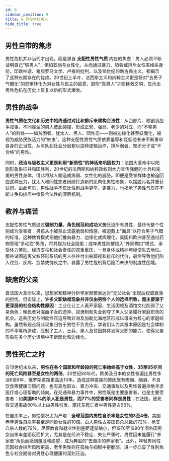 ```yaml
---
id: 9
sidebar_position: 9
title: 9 异化中的男人
hide_title: true
---
```


## 男性自带的焦虑

男性危机并非当代才出现，而是源自 **支配性男性气质** 内在的焦虑：男人必须不断证明自己“够男人”，惧怕软弱与女性化，从而通过暴力、牺牲或排斥女性来维系身份。印欧神话、希腊罗马文学、卢梭的批判，以及18世纪的新古典主义，都揭示了这种长期存在的忧虑。20世纪上半叶，法西斯主义和纳粹主义更是将对“去男子气概化”的恐惧转化为对女性与民主的敌意，鼓吹“真男人”才能拯救文明，显示出男性危机在历史上反复以新的形式爆发。

## 男性的战争

**男性气质在文化和历史中始终通过对比和排斥来建构合法性**：从西部片、歌剧到战争叙事，不同类型的男人彼此碰撞，形成正邪、强弱、老少的对立，而“不够男人”的群体——如贫困者、犹太人、黑人、同性恋——则被边缘化甚至妖魔化，被视为威胁民族活力的“蛀虫”。这种支配性男性气质依靠羞辱和贬低他者来不断重申自身的正当性，从军队到社会分层都以这种逻辑运作，排斥弱者、知识分子或“不合格”的男性。

同时，**政治与极权主义更是利用“新男性”的神话来巩固权力**：法国大革命中以阳刚形象象征共和国胜利，20世纪的法西斯和纳粹政权则大力宣传强健的士兵和完美的男性身体，借此将敌人塑造成病弱、女性化的威胁。即便是受害群体也被迫回应这种压力，犹太人和同性恋者纷纷打造新的肌肉化男性形象，以摆脱污名并重获认同。由此可见，男性战争不仅比性别战争更早、更暴力，也揭示了男性气质在不断斗争和排斥中维系合法性的深层机制。

## 教养与痛苦

支配性男性气质通过**强制力量、角色规范和成功义务**压迫所有男性，最终令整个性别成为受害者：男孩从小被禁止流露脆弱和情感，被迫戴上“面具”以符合男子气概的标准，这种教育模式把他们推向暴力、边缘化或病理化，美国和欧洲甚至通过药物管理“多动症”男孩，将其视为社会隐患；成年男性则被锁入“养家糊口”模式，承受体力劳动、经济支柱和社会责任的双重重压，一旦身体或精神垮掉便失去地位。那些试图逃离父权环形系统的男人往往付出被鄙视和排斥的代价，最终导致他们陷入过劳、疾病、监禁或愧疚之中，暴露了男性危机背后隐而未决的制度性困境。

## 缺席的父亲

自法国大革命以来，思想家和精神分析学家频繁表达对“无父社会”出现后权威衰落的担忧。但实际上，**许多父职缺席现象并非仅由男性个人的选择所致，而主要源于更深层的社会结构性原因**：工业化让工人离开家庭、生活困顿及酒馆文化削弱了父亲角色；殖民者对混血子女的遗弃、奴隶制和失业剥夺了黑人父亲履行家庭职责的机会。这些历史与制度性压迫导致非洲及加勒比海地区形成以母亲为核心的家庭结构。虽然有观点将此现象归咎于男性不负责任，学者们认为其根本原因是社会体制的不平等所造成，压制了工人、士兵、黑人及贫困群体发挥父职的能力，使得父亲形象在多个历史语境中不断弱化和边缘化。

## 男性死亡之时

自19世纪末以来，**男性在各个国家和年龄段的死亡率始终高于女性，35至65岁间的死亡风险甚至是女性的两倍**。20世纪80年代，欧美及日本的女性普遍比男性多活6至8年，俄罗斯差距更高达13年。造成这种差距的原因既有吸烟、酗酒、不良饮食等健康习惯问题，也有高危职业、暴力冲突、交通事故以及男性普遍拒绝寻求医疗或心理帮助的倾向。在交通和暴力事件中，男性既是主要施害者，也是主要受害者：如**美国90%的杀人犯是男性，而77%的受害者同样是男性**；在法国，致死性交通事故80%以上由男性引发，摩托车死亡者中男性更占96%。

在自杀率上，男性情况尤为严峻：**全球范围内男性自杀率是女性的3至4倍**，美国老年男性自杀率甚至是同龄女性的10倍。白人男性占美国自杀总数的72%，枪支自杀人数的79%。尽管教育和就业性别差距逐渐缩小，但1970至1990年间各国男女自杀率差距反而扩大，尤其是在经济不稳定、失业严重时，男性因未能履行“养家者”角色而感到羞耻和绝望，成为典型的“去自杀的养家者”。此外，年轻男同性恋因社会排斥风险更高，老年男性则在孤独与抑郁中更脆弱，进一步凸显了性别角色与社会期待对男性心理健康的深刻压迫。